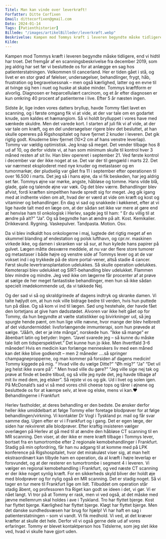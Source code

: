 ```yaml
---
Titel: Man kan vinde over leverkræft!
Forfatter: Ditte Corfixen
Email: dittecorfixen@gmail.com
Dato: 2024-01-14
Tags: [Patienthistorier]
Billede: "/images/artikelBilleder/leverkræft.webp"
Beskrivelse: Kampen mod Tommys kræft i leveren begyndte måske tidligere, end vi hidtil har troet.
Kilde: 
---
```


Kampen mod Tommys kræft i leveren begyndte måske tidligere, end vi hidtil har troet. Det fremgår af en scanningsbeskrivelse fra december 2019, som jeg aldrig har set før vi besluttede os for at anlægge en sag hos patienterstatningen.
Velkommen til cancerland. Her er tiden gået i stå, og livet er en stor grød af følelser, undersøgelser, behandlinger, frygt, håb, frustration og begravelsessnak – men også kærlighed, latter og en evne til at tvinge sig hen i nuet og huske at skabe minder.
Tommys kræftform er alvorlig. Diagnosen er heparcellulært carcinom, og et år efter diagnosen er kun omkring 40 procent af patienterne i live. Efter 5 år næsten ingen.

Sidste år, lige inden vores datters bryllup, havde Tommy fået lavet en scanning, og i første omgang fik vi at vide, at der var tale om en godartet knude, som kaldes et hæmangiom. Så vi holdt brylluppet i vores have med sænkede skuldre.
Men det varede kort. I starten af juli fik vi af vide, at der var tale om kræft, og en del undersøgelser rigere blev det besluttet, at han skulle opereres på Rigshospitalet og have fjernet 2 knuder i leveren.
Det gik rigtig godt. Knuderne blev fjernet (10×2 cm af hans venstre leverlap). Tommy var vældig optimistisk. Jeg knap så meget. Det vender tilbage hos 8 ud af 10, og derfor vidste vi, at han som minimum skulle til kontrol hver 3 måned resten af sit liv.
Han blev opereret i september 21. Ved første kontrol i december var der ikke noget at se.
Det var der til gengæld i marts 22. Det var nærmest eksploderet med nye knuder og metastaser og en tumormarkør, der pludselig var gået fra 11 i september efter operationen til over 16.500 i marts.
Det jeg så i hans øjne, da vi fik beskeden, har jeg aldrig set før. Tommys øjne var mørke, angste, håbløse og tomme.
Hans vilde blå, glade, gale og talende øjne var væk.
Og det blev værre. Behandlinger blev afvist, fordi kræften simpelthen havde spredt sig for meget.
Jeg gik igang med at indhente viden om alt, hvad der er værd at vide om kræft og kost og vitaminer og behandlinger.
En dag vi sad og snakkede i køkkenet, efter at vi lige havde talt med en læge om, at der sådan set ikke var mere at gøre end at henvise ham til onkologisk i Herlev, sagde jeg til ham:
“ Er du villig til at ændre på alt?”
“Ja”.
Og så begyndte han at ændre på alt.
Kost. Kemikalier. Drikkevand. Rygning. Vaskepulver. Tandpasta. Motion. Osv.

Da vi blev indkaldt hos onkologerne i maj, lugtede det rigtig meget af en skummel blanding af endestation og polsk lufthavn, og cpr.nr. maskinen virkede ikke, og damen i skranken var så sur, at hun kylede hans papirer på gulvet.
Lægen måtte desværre meddele, at nu var der flere store tumorer og metastaser i både højre og venstre side af Tommys lever og at de var vokset ind i og trykkede på de store portal-vener, altså stadie 4 cancer. Først skulle levertransplantation udelukkes. Så skulle operation udelukkes. Kemoterapi blev udelukket og SIRT-behandling blev udelukket. Flammen blev mindre og mindre.
Jeg ved ikke om lægerne får procenter af at prøve at sælge de her meget fantastiske behandlinger, men hun så ikke sådan specielt imødekommende ud, da vi takkede Nej.

Og der sad vi så og skraldgrinede af dagens indtryk og skranke damen.
Vi talte højlydt om, at hun nok ville bidrage bedre til verden, hvis hun puttede tun på dåse.
Og så kom vi ind til lægen.
Sød ung hestehale, der havde fået den lortetjans at give ham dødsstødet.
Alvoren var ikke helt gået op for Tommy, da hun begyndte at vælte statistikker og bivirkninger ud, så jeg spurgte hende pænt, om hun lige ville nævne, hvor mange der blev helbredt af det vidundermiddel: livsforlængende immunterapi, som hun prøvede at sælge.
“Jåårh, det er jø inte många”, norskede hun. ”Ikke så mange” er åbenbart latin og betyder: Ingen.
“Javel svarede jeg – så kunne du måske tale lidt om tidsperspektivet.” Det kunne hun jo ikke.
Men ihvertfald 3-6 måneder!
Hvis en medicin kan forlænge menneskers liv med een måned kan det ikke blive godkendt – men 2 måneder ….så springer champagnepropperne, og man kommer på forsiden af dagens medicin!
Tommy kiggede på mig.
“ Hvad ville du vælge Ditte?”
“Øh mig?”
“Ja”
“Det vil jeg helst ikke svare på”.
“ Men hvad ville du gøre?”
“Jeg ville sige nej tak og prøve at finde et bedre tilbud, og så ville jeg nyde det, jeg havde tilbage af mit liv med dem, jeg elsker”.
Så rejste vi os og gik.
Ud i livet og solen igen.
På McDonald’s sad vi så med vores chili cheese tops og tårer i øjnene og besluttede os for at kæmpe selv, at leve og elske, mens vi kan.❤
Behandlingerne i Frankfurt

Herlev fastholder, at deres behandling er den bedste. De ønsker derfor heller ikke umiddelbart at følge Tommy eller foretage blodprøver for at følge behandlingen/virkning. Vi kontakter Dr Vogl i Tyskland pr. mail og får svar samme dag. Ugen efter er vi i Frankfurt og i gang.
Det er egen læge, der siden har rekvireret alle blodprøver.
Efter kraftig insisteren vælger overlægen på Herlev at gå med til at ændre den håbløse CT scanning til en MR scanning. Den viser, at der ikke er mere kræft tilbage i Tommys lever, bortset fra en tumortrombe efter 2 regionale kemobehandlinger i Frankfurt. Stadig på min opfordring, får han nu adgang til at komme med på LPK konference på Rigshospitalet, hvor det mirakuløst viser sig, at man helt ekstraordinært kan tilbyde ham en operation, da al kræft i højre leverlap er forsvundet, og at der resterer en tumortrombe i segment 4 i leveren. Vi vælger en regional kemobehandling i Frankfurt, og ved næste CT scanning er der ikke noget synlig kræft. For en sikkerheds skyld bliver der holdt øje med blodprøver og for nylig også en MR scanning. Det er stadig noget. Så vi tager en tur mere til Frankfurt lige om lidt. Tilbuddet om operation står stadig åbent, og professoren fra Riget kan godt se ideen i det, vi gør.
Vi er nået langt. Vi tror på at Tommy er rask, men vi ved også, at det måske med jævne mellemrum skal holdes i ave i Tyskland.
Tro har flyttet bjerge. Kost har flyttet bjerge. Kærlighed har flyttet bjerge. Kløgt har flyttet bjerge. Men det danske sundhedsvæsen har brug for hjælp!
Vi har haft en sag i patienterstatningen – som vi vandt. Vi fik medhold.
Vi ved, at det kræver kræfter at skulle det hele.
Derfor vil vi også gerne dele ud af vores erfaringer.
Tommy er blevet kontaktperson hos Tidslerne, som jeg slet ikke ved, hvad vi skulle have gjort uden.